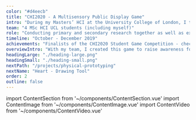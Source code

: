 ```yaml
---
color: "#d4eecb"
title: "CHI2020 - A Multisensory Public Display Game"
intro: "During my Masters’ HCI at the University College of London, I took part in the CHI2020 Student Game Competition together with my team. Students were asked to submit an innovative, boundary-pushing game. Using a human-centered design process, we created a voice- and movement controlled group game that teaches people about extinct animals, their role in distinction and promotes behavioural change. A group of 3 people collaborates to steer an endangered animal safely through its habitat (by making noises), while avoiding harmful objects and collecting items that positively contribute to this animals’ life (by moving)."
team: "4 MSc HCI UCL students (including myself)"
role: "Conducting primary and secondary research together as well as exploring ideas through sketching, creating multiple interactive prototypes and iterative testing."
timeline: "October - December 2019"
achievements: "Finalists of the CHI2020 Student Game Competition - check out our published paper"
overviewIntro: "With my team, I created this game to raise awareness for animal extinction and promote behavioural change. We became finalists of the CHI2020 Game Competition."
headingLarge: "./heading-large.png"
headingSmall: "./heading-small.png"
nextPath: "/projects/physical-prototyping"
nextName: "Heart - Drawing Tool"
order: 2
outline: false
---
```

import ContentSection from '~/components/ContentSection.vue'
import ContentImage from '~/components/ContentImage.vue'
import ContentVideo from '~/components/ContentVideo.vue'

<content-video url="https://player.vimeo.com/video/440793659" size="wide" caption="THIS VIDEO SHOWS HOW WE DESIGNED THE GAME"/>

<content-video url="https://player.vimeo.com/video/440793682" size="wide" caption="THIS VIDEO SHOWS A TRAILER OF HOW THE GAME IS PLAYED IN OUR FINAL DESIGN"/>

<content-section>
  <template v-slot:title>
    The problem
  </template>
  <template v-slot:body>
    <p>
      Research shows that animal extinction has never been this fast-paced. Many people are aware of global warming and really interested in nature but lack knowledge on how they actually can make a difference and change their behaviour in daily life. Existing environmental games seem to show potential in supporting behavioural change, but contain too much information and are found not immersive enough, presumably limiting their effectiveness.
    </p>
  </template>
</content-section>

<content-section>
  <template v-slot:title>
    Challenge
  </template>
  <template v-slot:body>
    <p>
      How can we raise awareness and build knowledge about limiting animal extinction through a playful and engaging game experience that teaches concrete actions? We wanted to reach a wide audience interested in helping endangered animals and decided to locate our game in public educational spaces. We found that mostly Young Creatives visited these places and decided to design initially for this user group as they also may pass on their knowledge as potential parents of future generations.   
    </p>
  </template>
</content-section>

<content-section>
  <template v-slot:title>
    Research and requirements
  </template>
  <template v-slot:body>
    <p>
      A review of previous research on successful games informed initial requirements. To verify these requirements with our user group, we surveyed 65 Young Creatives on their preferences regarding gaming, museums, input modalities and technology usage. We also asked about their interest in the environment, extinction and education in this. Results indicated that our user group experienced difficulties in behaving ecologically, wanted to learn more about helping endangered animals, and were hesitant in playing voice-controlled games.
    </p>
    <p>
      Based on these results and existing research, we established the design requirements. The game should:
    </p>
    <ul>
      <li>
        Support social interaction, experiential learning and a feeling of meaningfulness
      </li>
      <li>
        Be engaging to increase empathy and awareness
      </li>
      <li>
        Be played as a group to increase motivation, engagement and trigger collective action
      </li>
      <li>
        Potentially be voice controlled, as this was found highly engaging and innovative, while never been used in group contexts
      </li>
      <li>
        Potentially be controlled by movement to enhance expression of emotions with other players, making it more meaningful and engaging
      </li>
      <li>
        Be played with smartphones (to easily access multiple sensors as input modalities), in combination with a shared display 
      </li>
    </ul>
    <p>
      Using our findings, we created a persona representing the needs and pain points of our users to support us in design decisions.
    </p>
  </template>
</content-section>

<content-image size="normal" caption="PERSONA REPRESENTING OUR USER GROUP TO INFORM DESIGN">
  <g-image src="./1.jpg" />
</content-image>

<content-section>
  <template v-slot:title>
    Carving out our concept
  </template>
  <template v-slot:body>
    <p>
      First, we individually brainstormed ideas of potential games and approaches. We evaluated these ideas using a 2x2 matrix on feasibility and novelty. 
    </p>
    <p>
      Eventually, we combined components of multiple ideas which led to our idea of the ‘follow the path’ style game where a group of players navigate an animal through its habitat, collecting and avoiding meaningful items. Our idea was to teach people how to collaborate in taking action against animal extinction and provide concrete and recognisable examples. The objects were related to everyday items players use, and running across harmful ones decreased the ‘health level’ of the animal to increase awareness and empathy of the actual impact and facilitate transition to real-life actions. ‘Collect items’ represented the opposite, showing concrete solutions players could implement in their own life.
    </p>
    <p>
      However, we were not sure about the input modalities, as survey results showed hesitation around voice-input by our user group while in earlier research this was truly enjoyed. We decided to do early user tests to explore different modes of interacting with the game.
    </p>
  </template>
</content-section>

<content-image size="wide" caption="EVALUATION OF IDEAS BY 2 X 2 MATRIX">
  <g-image src="./2.jpg" />
</content-image>

<content-section>
  <template v-slot:title>
    Early user tests
  </template>
  <template v-slot:body>
    <p>
      To conduct the tests, we created a quick paper prototype of our game idea and used our sketches to explain the game and provide context. We asked a group of 3 people to play the game using different interactions, while one of us mocked the movements of the animal in the game.
    </p>
  </template>
</content-section>

<content-image size="full" caption="PAPER PROTOTYPE AND USERTEST">
  <g-image src="./3.jpg" />
</content-image>

<content-section>
  <template v-slot:body>
    <p>
      Our user tests showed that players liked the general idea of our game and particularly enjoyed the social aspect of steering the animal together and having individual roles to control directions by their voice. Jumping together to avoid items was found very engaging, as it evoked a feeling or demonstrating against animal extinction. However, an interaction to collect items was missing, causing less awareness on helpful items.
    </p>
  </template>
</content-section>

<content-section>
  <template v-slot:title>
    Refining our game
  </template>
  <template v-slot:body>
    <p>
      As our early usertest had largely validated our game idea, we refined our game concept and explored how we could enhance education and transition of behaviour after the game. We individually sketched our ideas of the entire game journey in multiple storyboards (e.g. encountering, getting information about animals, starting the game, levels, post-game interactions). We assembled all sketches, silently voted them individually and created a timeline together afterwards containing the best ideas.
    </p>
  </template>
</content-section>

<content-image size="wide" caption="DECIDING ON THE GAME JOURNEY">
  <g-image src="./4.jpg" />
</content-image>

<content-section>
  <template v-slot:body>
    <p>
      We then created wireframes of important interactions before and after the game, such as information about the animal, choosing your favourite animal, and receiving practical tips a week after having played the game. These wireframes were discussed with five participants and refined. 
    </p>
  </template>
</content-section>

<content-image size="wide" caption="WIREFRAMES OF INTERACTIONS BEFORE AND AFTER THE GAME">
  <g-image src="./5.jpg" />
</content-image>

<content-section>
  <template v-slot:body>
    <p>
      In parallel, a teammember created a high fidelity prototype of the game itself in Unity and combined this with our refined wireframes to allow testing of the whole game interaction. 
    </p>
  </template>
</content-section>

<content-image size="wide" caption="GAME DESIGN AND MOCK UP OF GAMEPLAY">
  <g-image src="./6.jpg" />
</content-image>

<content-section>
  <template v-slot:title>
    Evaluationg our game
  </template>
  <template v-slot:body>
    <p>
      We conducted a final Wizard-of-Oz user test with three participants that played the game on a big screen from beginning to end, while we secretly controlled the animal with a keyboard. Again participants controlled the animal with their voice, but now collaborated in jumping and bending movements to avoid and collect. Players said that the game itself forced them “to move physically and mentally to help the animal” and was challenging and fun. They also found the information about the animal really useful as well as the practical post-game tips on helping the animal after the game. 
    </p>
  </template>
</content-section>

<content-image size="wide">
  <g-image src="./7.jpg" />
</content-image>

<content-section>
  <template v-slot:title>
    Learnings and outcomes
  </template>
  <template v-slot:body>
    <ul>
      <li>
        The game seemed to lead to higher awareness and willingness in players to take action to protect endangered animals. If we had more time, I would have liked to test its actual effect on behavioural change and how to ameliorate this by personalising the collect/avoid objects
      </li>
      <li>
        I learned to not discard good ideas before testing it on users as Young Creatives first seemed reluctant of playing games with their voice but loved it during user tests
      </li>
      <li>
        We became finalists of the CHI2020 Student Game Competition!
      </li>
    </ul>
  </template>
</content-section>
